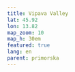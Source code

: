 ```yaml
---
title: Vipava Valley
lat: 45.92
lon: 13.82
map_zoom: 10
map_h: 30em
featured: true
lang: en
parent: primorska
---
```

